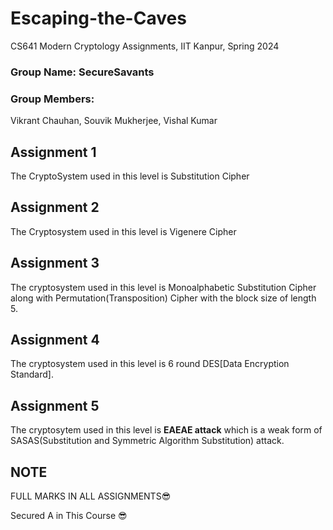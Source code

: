 # Escaping-the-Caves
CS641 Modern Cryptology Assignments, IIT Kanpur, Spring 2024

###  Group Name: SecureSavants 
### Group Members:
Vikrant Chauhan, Souvik Mukherjee, Vishal Kumar

## Assignment 1
The CryptoSystem used in this level is Substitution Cipher

## Assignment 2
The Cryptosystem used in this level is Vigenere Cipher

## Assignment 3
The cryptosystem used in this level is Monoalphabetic Substitution Cipher along with Permutation(Transposition) Cipher with the block size of length 5.

## Assignment 4
The cryptosystem used in this level is 6 round DES[Data Encryption Standard].

## Assignment 5
The cryptosytem used in this level is **EAEAE attack** which is a weak form of SASAS(Substitution and Symmetric Algorithm Substitution) attack.

## NOTE 
FULL MARKS IN ALL ASSIGNMENTS😎

Secured A in This Course 😎

